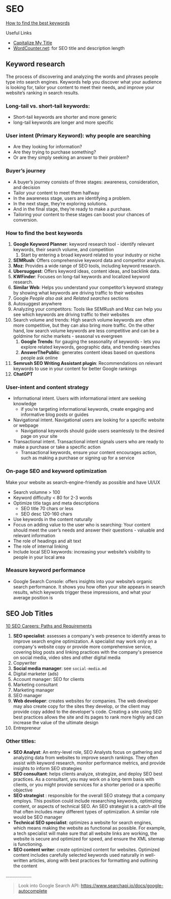 # SEO

[How to find the best keywords](https://www.web.com/blog/how-to-find-the-best-keywords/)

Useful Links

- [Capitalize My Title](https://capitalizemytitle.com/)
- [WordCounter.net](https://wordcounter.net/): for SEO title and description length

## Keyword research

The process of discovering and analyzing the words and phrases people type into search engines. Keywords help you discover what your audience is looking for, tailor your content to meet their needs, and improve your website’s ranking in search results.

### Long-tail vs. short-tail keywords:

- Short-tail keywords are shorter and more generic
- long-tail keywords are longer and more specific

### User intent (Primary Keyword): why people are searching

- Are they looking for information?
- Are they trying to purchase something?
- Or are they simply seeking an answer to their problem?

### Buyer’s journey

- A buyer’s journey consists of three stages: awareness, consideration, and decision
- Tailor your content to meet them halfway
- In the awareness stage, users are identifying a problem.
- In the next stage, they’re exploring solutions.
- And in the final stage, they’re ready to make a purchase.
- Tailoring your content to these stages can boost your chances of conversion.

### How to find the best keywords

1. **Google Keyword Planner**: keyword research tool - identify relevant keywords, their search volume, and competition
   1. Start by entering a broad keyword related to your industry or niche
2. **SEMRush**: Offers comprehensive keyword data and competitor analysis.
3. **Moz**: Provides a wide range of SEO tools, including keyword research.
4. **Ubersuggest**: Offers keyword ideas, content ideas, and backlink data.
5. **KWFinder**: Focuses on long-tail keywords and localized keyword research.
6. **Similar Web**: Helps you understand your competitor’s keyword strategy by showing what keywords are driving traffic to their websites
7. Google _People also ask_ and _Related searches_ sections
8. Autosuggest anywhere
9. Analyzing your competitors: Tools like SEMRush and Moz can help you see which keywords are driving traffic to their websites
10. Search volume and trends: High search volume keywords are often more competitive, but they can also bring more traffic. On the other hand, low search volume keywords are less competitive and can be a goldmine for niche markets - seasonal vs evergreen
    1. **Google Trends**: for gauging the seasonality of keywords - lets you explore related keywords, geographic data, and trending searches
    2. **AnswerThePublic**: generates content ideas based on questions people ask online
11. **Semrush SEO Writing Assistant plugin**: Recommendations on relevant keywords to use in your content for better Google rankings
12. **ChatGPT**

### User-intent and content strategy

- Informational intent. Users with informational intent are seeking knowledge
  - if you’re targeting informational keywords, create engaging and informative blog posts or guides
- Navigational intent. Navigational users are looking for a specific website or webpage
  - Navigational keywords should guide users seamlessly to the desired page on your site
- Transactional intent. Transactional intent signals users who are ready to make a purchase or take a specific action
  - Transactional keywords, ensure your content encourages action, such as making a purchase or signing up for a service

### On-page SEO and keyword optimization

Make your website as search-engine-friendly as possible and have UI/UX

- Search volumne > 100
- Keyword difficulty < 80 for 2-3 words
- Optimize title tags and meta descriptions
  - SEO title 70 chars or less
  - SEO desc 120-160 chars
- Use keywords in the content naturally
- Focus on adding value to the user who is searching: Your content should meet the user’s needs and answer their questions - valuable and relevant information
- The role of headings and alt text
- The role of internal linking
- Include local SEO keywords: increasing your website’s visibility to people in your local area

### Measure keyword performance

- Google Search Console: offers insights into your website’s organic search performance. It shows you how often your site appears in search results, which keywords trigger these impressions, and what your average position is

## SEO Job Titles

[10 SEO Careers: Paths and Requirements](https://www.indeed.com/career-advice/finding-a-job/seo-careers)

1. **SEO specialist**: assesses a company's web presence to identify areas to improve search engine optimization. A specialist may work only on a company's website copy or provide more comprehensive service, covering blog posts and linking practices with the company's presence on social media, video sites and other digital media
2. Copywriter
3. **Social media manager**: see `social-media.md`
4. Digital marketer (ads)
5. Account manager: SEO for clients
6. Marketing consultant
7. Marketing manager
8. SEO manager
9. **Web developer**: creates websites for companies. The web developer may also create copy for the sites they develop, or the client may provide copy added to the developer's code. Creating a site using SEO best practices allows the site and its pages to rank more highly and can increase the value of the ultimate design
10. Entrepreneur

### Other titles:

- **SEO Analyst**: An entry-level role, SEO Analysts focus on gathering and analyzing data from websites to improve search rankings. They often assist with keyword research, monitor performance metrics, and provide insights to inform SEO strategies
- **SEO consultant**: helps clients analyze, strategize, and deploy SEO best practices. As a consultant, you may work on a long-term basis with clients, or you might provide services for a shorter period or a specific objective
- **SEO strategist** : responsible for the overall SEO strategy that a company employs. This position could include researching keywords, optimizing content, or aspects of technical SEO. An SEO strategist is a catch-all title that often includes many different types of optimization. A similar role would be SEO manager
- **Technical SEO specialist**: optimizes a website for search engines, which means making the website as functional as possible. For example, a tech specialist will make sure that all website links are working, the website is secure and optimized for speed, and ensure the XML sitemap is functioning.
- **SEO content writer**: create optimized content for websites. Optimized content includes carefully selected keywords used naturally in well-written articles, along with best practices for formatting and outlining the content

....................

> Look into Google Search API: https://www.searchapi.io/docs/google-autocomplete
